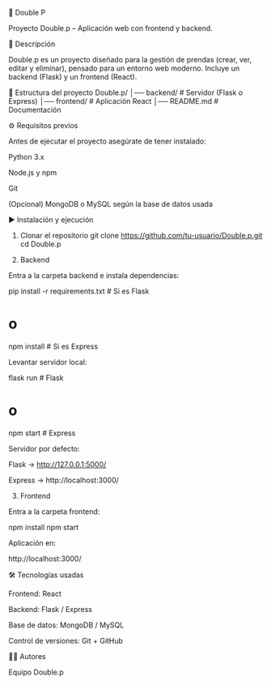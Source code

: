 📌 Double P

Proyecto Double.p – Aplicación web con frontend y backend.

🚀 Descripción

Double.p es un proyecto diseñado para la gestión de prendas (crear, ver, editar y eliminar), pensado para un entorno web moderno. Incluye un backend (Flask) y un frontend (React).

📂 Estructura del proyecto
Double.p/
│── backend/        # Servidor (Flask o Express)
│── frontend/       # Aplicación React
│── README.md       # Documentación

⚙️ Requisitos previos

Antes de ejecutar el proyecto asegúrate de tener instalado:

Python 3.x

Node.js y npm

Git

(Opcional) MongoDB
 o MySQL según la base de datos usada

▶️ Instalación y ejecución
1. Clonar el repositorio
git clone https://github.com/tu-usuario/Double.p.git
cd Double.p

2. Backend

Entra a la carpeta backend e instala dependencias:

pip install -r requirements.txt   # Si es Flask
# o
npm install                       # Si es Express


Levantar servidor local:

flask run   # Flask
# o
npm start   # Express


Servidor por defecto:

Flask → http://127.0.0.1:5000/

Express → http://localhost:3000/

3. Frontend

Entra a la carpeta frontend:

npm install
npm start


Aplicación en:

http://localhost:3000/

🛠️ Tecnologías usadas

Frontend: React

Backend: Flask / Express

Base de datos: MongoDB / MySQL

Control de versiones: Git + GitHub

👩‍💻 Autores

Equipo Double.p